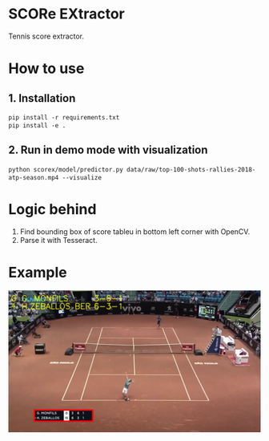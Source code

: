 # SCORe EXtractor

Tennis score extractor.

# How to use

## 1. Installation

```
pip install -r requirements.txt
pip install -e .
```

## 2. Run in demo mode with visualization

```
python scorex/model/predictor.py data/raw/top-100-shots-rallies-2018-atp-season.mp4 --visualize
```

# Logic behind

1. Find bounding box of score tableu in bottom left corner with OpenCV.
2. Parse it with Tesseract.

# Example

<img src="./data/imgs/demo.png" align="center" width=800>
